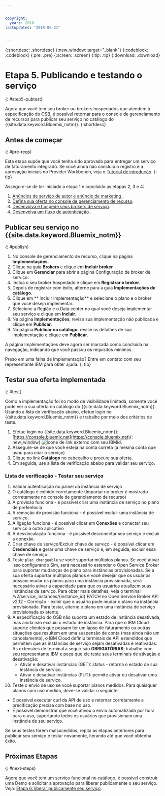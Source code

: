 ```yaml
---


copyright:
  years: 2018
lastupdated: "2018-08-21"


---
```


{:shortdesc: .shortdesc}
{:new_window: target="_blank"}
{:codeblock: .codeblock}
{:pre: .pre}
{:screen: .screen}
{:tip: .tip}
{:download: .download}

# Etapa 5. Publicando e testando o serviço
{: #step5-pubtest}

Agora que você tem seu broker ou brokers hospedados que atendem à especificação do OSB, é possível retornar para o console de gerenciamento de recursos para publicar seu serviço no catálogo do {{site.data.keyword.Bluemix_notm}}. 
{:shortdesc}

## Antes de começar
{: #pre-reqs}

Esta etapa supõe que você tenha sido aprovado para entregar um serviço de faturamento integrado. Se você ainda não concluiu o registro e a aprovação iniciais no Provider Workbench, veja o [Tutorial de introdução](/docs/third-party/index.md).
{: tip}

Assegure-se de ter iniciado a etapa 1 e concluído as etapas 2, 3 e 4:
1. [ Anúncios de serviço de autor e anúncio de marketing ](/docs/third-party/cis1-docs-marketing.html).
2. [Defina sua oferta no console de gerenciamento de recurso](/docs/third-party/cis2-rmc-define.html).
3. [Desenvolva e hospede seus brokers de serviço](/docs/third-party/cis3-broker.html).
3. [ Desenvolva um fluxo de autenticação ](/docs/third-party/cis5-iam.html).

## Publicar seu serviço no {{site.data.keyword.Bluemix_notm}}
{: #publish}

1. No console de gerenciamento de recurso, clique na página **Implementações**.
2. Clique na guia **Brokers** e clique em **Incluir broker**
3. Clique em **Gerenciar** para abrir a página Configuração de broker de serviço.
4. Inclua o seu broker hospedado e clique em **Registrar o broker**.
5. Depois de registrar com êxito, alterne para a guia **Implementações do catálogo**.
6. Clique em ** Incluir implementação** e selecione o plano e o broker que você deseja implementar.
7. Selecione a Região e o Data center no qual você deseja implementar seu serviço e clique em **Incluir**.
8. Na página **Implementações**, revise sua implementação não publicada e clique em **Publicar**.
9. Na página **Publicar no catálogo**, revise os detalhes de sua implementação e clique em **Publicar**.

A página Implementações deve agora ser marcada como concluída na navegação, indicando que você passou os requisitos mínimos.

Preso em uma falha de implementação? Entre em contato com seu representante IBM para obter ajuda.
{: tip}

## Testar sua oferta implementada 
{: #test}

Como a implementação foi no modo de visibilidade limitada, somente você pode ver a sua oferta no catálogo do {{site.data.keyword.Bluemix_notm}}. Usando a lista de verificação abaixo, efetue login no {{site.data.keyword.Bluemix_notm}} e trabalhe por meio dos critérios de teste.

1. Efetue login no {{site.data.keyword.Bluemix_notm}}: [https://console.bluemix.net](https://console.bluemix.net){: new_window} ![Ícone de link externo](../icons/launch-glyph.svg "Ícone de link externo") com seu IBMid.
2. Assegure-se de que você esteja na conta correta (a mesma conta que usou para criar o serviço)
3. Clique no link **Catálogo** no cabeçalho e procure sua oferta.
4. Em seguida, use a lista de verificação abaixo para validar seu serviço.

### Lista de verificação - Testar seu serviço
1. Validar autenticação no painel da instância de serviço
2. O catálogo é exibido corretamente (Importar no broker é mostrado corretamente no console de gerenciamento de recurso)
3. A provisão funciona - é possível criar uma instância de serviço no plano de preferência
4. A remoção de provisão funciona - é possível excluir uma instância de serviço.
5. A ligação funciona - é possível clicar em **Conexões** e conectar seu serviço a outro aplicativo
6. A desvinculação funciona - é possível desconectar seu serviço e excluir a conexão.
7. Criar chave de serviço/Excluir chave de serviço - é possível clicar em **Credenciais** e gerar uma chave de serviço e, em seguida, excluir essa chave de serviço.
8. Teste `plan_changeable` se você suportar múltiplos planos. Se você ativar isso configurando Sim, será necessário estender o Open Service Broker para suportar mudanças de plano para instâncias provisionadas. Se a sua oferta suportar múltiplos planos e você desejar que os usuários possam mudar os planos para uma instância provisionada, será necessário ativar a capacidade para que os usuários atualizem suas instâncias de serviço. Para obter mais detalhes, veja o terminal /v2/service_instances/{instance_id} PATCH no Open Service Broker API v2.12 - Correção - exibir que o usuário pode mudar o plano na instância provisionada. Para testar, alterne o plano em uma instância de serviço provisionada existente.
9. A especificação do OSB não suporta um estado de instância desativada, mas ainda não excluiu o estado de instância. Para que o IBM Cloud suporte clientes que possam ter um lapso de faturamento ou outras situações que resultem em uma suspensão de conta (mas ainda não um cancelamento), o IBM Cloud definiu terminais de API estendidos que permitem que as instâncias de serviço sejam desativadas e reativadas. As extensões de terminal a seguir são **OBRIGATÓRIAS**; trabalhe com seu representante IBM e peça que ele teste seus terminais de ativação e desativação:
   - Ativar e desativar instâncias (GET): status - retorna o estado de sua instância de serviço.
   - Ativar e desativar instâncias (PUT): permite ativar ou desativar uma instância de serviço.
10. Teste o envio de uso se você suportar planos medidos. Para quaisquer planos com uso medido, deve-se validar o seguinte:
   - É possível executar curl da API de uso e retornar corretamente a precificação precisa com base no uso.
   - É possível demonstrar que você ativou o envio automatizado por hora para o uso, suportando todos os usuários que provisionam uma instância de seu serviço.

Se seus testes forem malsucedidos, repita as etapas anteriores para publicar seu serviço e testar novamente, iterando até que você obtenha êxito.


## Próximas Etapas
{: #next-steps}

Agora que você tem um serviço funcional no catálogo, é possível construir uma Demo e solicitar a aprovação para liberar publicamente o seu serviço. Veja: [Etapa 6: liberar publicamente seu serviço](/docs/third-party/cis6-ga.html).
